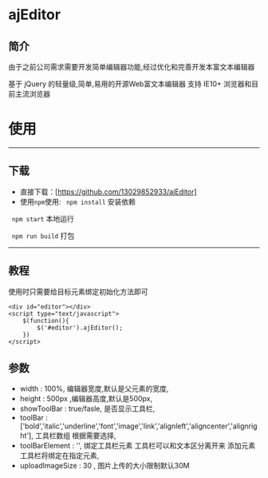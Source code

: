 # ajEditor

## 简介
由于之前公司需求需要开发简单编辑器功能,经过优化和完善开发本富文本编辑器

基于 jQuery 的轻量级,简单,易用的开源Web富文本编辑器
支持 IE10+ 浏览器和目前主流浏览器
# 使用
***
## 下载


- 直接下载：[https://github.com/13029852933/ajEditor]
- 使用`npm`使用:
` npm install` 安装依赖  

` npm start`   本地运行  

` npm run build` 打包  
***
## 教程
使用时只需要给目标元素绑定初始化方法即可

	<div id="editor"></div>
	<script type="text/javascript">
		$(function(){
			$('#editor').ajEditor();
		})
	</script>
## 参数
* 	width : 100%, 编辑器宽度,默认是父元素的宽度,
*	height : 500px ,编辑器高度,默认是500px,
*	showToolBar : true/fasle, 是否显示工具栏,
*	toolBar : ['bold','italic','underline','font','image','link','alignleft','aligncenter','alignright'], 工具栏数组 根据需要选择,
*	toolBarElement : '', 绑定工具栏元素 工具栏可以和文本区分离开来 添加元素工具栏将绑定在指定元素,
*	uploadImageSize : 30 , 图片上传的大小限制默认30M

